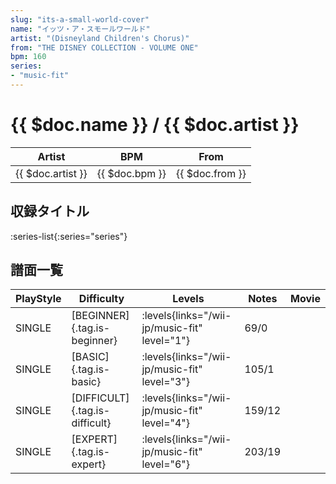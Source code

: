 ```yaml
---
slug: "its-a-small-world-cover"
name: "イッツ・ア・スモールワールド"
artist: "(Disneyland Children's Chorus)"
from: "THE DISNEY COLLECTION - VOLUME ONE"
bpm: 160
series:
- "music-fit"
---
```


# {{ $doc.name }} / {{ $doc.artist }}

|Artist|BPM|From|
|------|---|----|
|{{ $doc.artist }}|{{ $doc.bpm }}|{{ $doc.from }}|

## 収録タイトル

:series-list{:series="series"}

## 譜面一覧

|PlayStyle|Difficulty|Levels|Notes|Movie|
|---------|----------|------|-----|-----|
|SINGLE|[BEGINNER]{.tag.is-beginner}|<div class="field is-grouped is-grouped-multiline"> :levels{links="/wii-jp/music-fit" level="1"}</div>|69/0||
|SINGLE|[BASIC]{.tag.is-basic}|<div class="field is-grouped is-grouped-multiline"> :levels{links="/wii-jp/music-fit" level="3"}</div>|105/1||
|SINGLE|[DIFFICULT]{.tag.is-difficult}|<div class="field is-grouped is-grouped-multiline"> :levels{links="/wii-jp/music-fit" level="4"}</div>|159/12||
|SINGLE|[EXPERT]{.tag.is-expert}|<div class="field is-grouped is-grouped-multiline"> :levels{links="/wii-jp/music-fit" level="6"}</div>|203/19||
